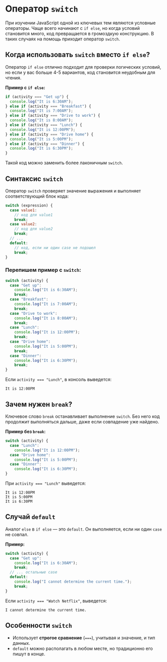 # Оператор `switch` 

При изучении JavaScript одной из ключевых тем являются условные операторы. Чаще всего начинают с `if else`, но когда условий становится много, код превращается в громоздкую конструкцию. В таких случаях на помощь приходит оператор `switch`.

## Когда использовать `switch` вместо `if else`?

Оператор `if else` отлично подходит для проверки логических условий, но если у вас больше 4-5 вариантов, код становится неудобным для чтения.

**Пример с `if else`:**

```javascript
if (activity === "Get up") {
  console.log("It is 6:30AM");
} else if (activity === "Breakfast") {
  console.log("It is 7:00AM");
} else if (activity === "Drive to work") {
  console.log("It is 8:00AM");
} else if (activity === "Lunch") {
  console.log("It is 12:00PM");
} else if (activity === "Drive home") {
  console.log("It is 5:00PM");
} else if (activity === "Dinner") {
  console.log("It is 6:30PM");
}
```  

Такой код можно заменить более лаконичным `switch`.

## Синтаксис `switch`

Оператор `switch` проверяет значение выражения и выполняет соответствующий блок кода:

```javascript
switch (expression) {
  case value1:
    // код для value1
    break;
  case value2:
    // код для value2
    break;
  // ...
  default:
    // код, если ни один case не подошел
    break;
}
```  

### Перепишем пример с `switch`:

```javascript
switch (activity) {
  case "Get up":
    console.log("It is 6:30AM");
    break;
  case "Breakfast":
    console.log("It is 7:00AM");
    break;
  case "Drive to work":
    console.log("It is 8:00AM");
    break;
  case "Lunch":
    console.log("It is 12:00PM");
    break;
  case "Drive home":
    console.log("It is 5:00PM");
    break;
  case "Dinner":
    console.log("It is 6:30PM");
    break;
}
```  

Если `activity === "Lunch"`, в консоль выведется:
```
It is 12:00PM
```  

## Зачем нужен `break`?

Ключевое слово `break` останавливает выполнение `switch`. Без него код продолжит выполняться дальше, даже если совпадение уже найдено.

**Пример без `break`:**
```javascript
switch (activity) {
  case "Lunch":
    console.log("It is 12:00PM");
  case "Drive home":
    console.log("It is 5:00PM");
  case "Dinner":
    console.log("It is 6:30PM");
}
```  

При `activity === "Lunch"` выведется:
```
It is 12:00PM
It is 5:00PM
It is 6:30PM
```  

## Случай `default`

Аналог `else` в `if else` — это `default`. Он выполняется, если ни один `case` не совпал.

**Пример:**
```javascript
switch (activity) {
  case "Get up":
    console.log("It is 6:30AM");
    break;
  // ... остальные case
  default:
    console.log("I cannot determine the current time.");
    break;
}
```  

Если `activity === "Watch Netflix"`, выведется:
```
I cannot determine the current time.
```  

## Особенности `switch`

- Использует **строгое сравнение** (`===`), учитывая и значение, и тип данных.
- `default` можно располагать в любом месте, но традиционно его пишут в конце.

